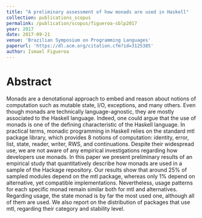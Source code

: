 ```yaml
---
title: "A preliminary assessment of how monads are used in Haskell"
collection: publications_scopus
permalink: /publication/scopus/figueroa-sblp2017
year: 2017
date: 2017-09-21
venue: 'Brazilian Symposium on Programming Languages'
paperurl: 'https://dl.acm.org/citation.cfm?id=3125385'
author: Ismael Figueroa
---
```


# Abstract

Monads are a denotational approach to embed and reason about notions of computation such as mutable state, I/O, exceptions, and many others. Even though monads are technically language-agnostic, they are mostly associated to the Haskell language. Indeed, one could argue that the use of monads is one of the defining characteristic of the Haskell language. In practical terms, monadic programming in Haskell relies on the standard mtl package library, which provides 8 notions of computation: identity, error, list, state, reader, writer, RWS, and continuations. Despite their widespread use, we are not aware of any empirical investigations regarding how developers use monads. In this paper we present preliminary results of an empirical study that quantitatively describe how monads are used in a sample of the Hackage repository. Our results show that around 25% of sampled modules depend on the mtl package, whereas only 1% depend on alternative, yet compatible implementations. Nevertheless, usage patterns for each specific monad remain similar both for mtl and alternatives. Regarding usage, the state monad is by far the most used one, although all of them are used. We also report on the distribution of packages that use mtl, regarding their category and stability level.
